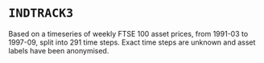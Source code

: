 # `INDTRACK3`

Based on a timeseries of weekly FTSE 100 asset prices, from 1991-03 to 1997-09, split into 291 time steps. Exact time steps are unknown and asset labels have been anonymised.
